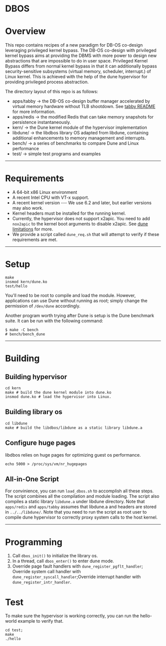 # DBOS

# Overview

This repo contains recipes of a new paradigm for DB-OS co-design leveraging privileged kernel bypass.  The DB-OS co-design with privileged kernel bypass aims at providing the DBMS with more power to design new abstractions that are impossible to do in user space.  Privileged Kernel Bypass differs from normal kernel bypass in that it can additionally bypass security-sensitive subsystems (virtual memory, scheduler, interrupt.) of Linux kernel. This is achieved with the help of the dune hypervisor for providing privileged process abstraction.

The directory layout of this repo is as follows:
* apps/tabby -> the DB-OS co-design buffer manager accelerated by virtual memory hardware without TLB shootdown. See [tabby README](apps/tabby/README.md) for more information.
* apps/redis -> the modified Redis that can take memory snapshots for persistence instantaneously.
* kern/    -> the Dune kernel module of the hypervisor implementation
* libdune/ -> the libdbos library OS adapted from libdune, containing additional enhancements to memory management and interrupts. 
* bench/   -> a series of benchmarks to compare Dune and Linux performance
* test/    -> simple test programs and examples

----
# Requirements
* A 64-bit x86 Linux environment
* A recent Intel CPU with VT-x support.
* A recent kernel version --- We use 6.2 and later, but earlier versions
  may also work.
* Kernel headers must be installed for the running kernel.
* Currently, the hypervisor does not support x2apic. You need to add `nox2apic` to the kernel boot arguments to disable x2apic. See [dune limitations](README.dune.md#limitations) for more.
* We provide a script called `dune_req.sh` that will attempt to verify
if these requirements are met.

----
# Setup

```shell
make
insmod kern/dune.ko
test/hello
```

You'll need to be root to compile and load the module. However, applications can use
Dune without running as root; simply change the permission of `/dev/dune`
accordingly.

Another program worth trying after Dune is setup is the Dune benchmark suite.
It can be run with the following command:

```
$ make -C bench
# bench/bench_dune
```

----
# Building

## Building hypervisor
```shell
cd kern 
make # build the dune kernel module into dune.ko
insmod dune.ko # load the hypervisor into Linux.
```

## Building library os
```shell
cd libdune
make # build the libdbos/libdune as a static library libdune.a
```

## Configure huge pages
libdbos relies on huge pages for optimizing guest os performance.
```shell
echo 5000 > /proc/sys/vm/nr_hugepages
```
## All-in-One Script
For convinience, you can run `load_dbos.sh` to accomplish all these steps. The script combines all the compilation and module loading. The script also compiles a static library `libdune.a` under libdune directory. Note that `apps/redis` and `apps/tabby` assumes that libdune.a and headers are stored in `../../libdune/`. Note that you need to run the script as root user to compile dune hypervisor to correctly proxy system calls to the host kernel.

----
# Programming

1. Call `dbos_init()` to initialize the library os.
2. In a thread, call `dbos_enter()` to enter dune mode.
3. Override page fault handlers with `dune_register_pgflt_handler`; Override system call handler with `dune_register_syscall_handler`;Override interrupt handler with `dune_register_intr_handler`.

# Test
To make sure the hypervisor is working correctly, you can run the hello-world example to verify that.
```shell
cd test;
make
./hello
```
